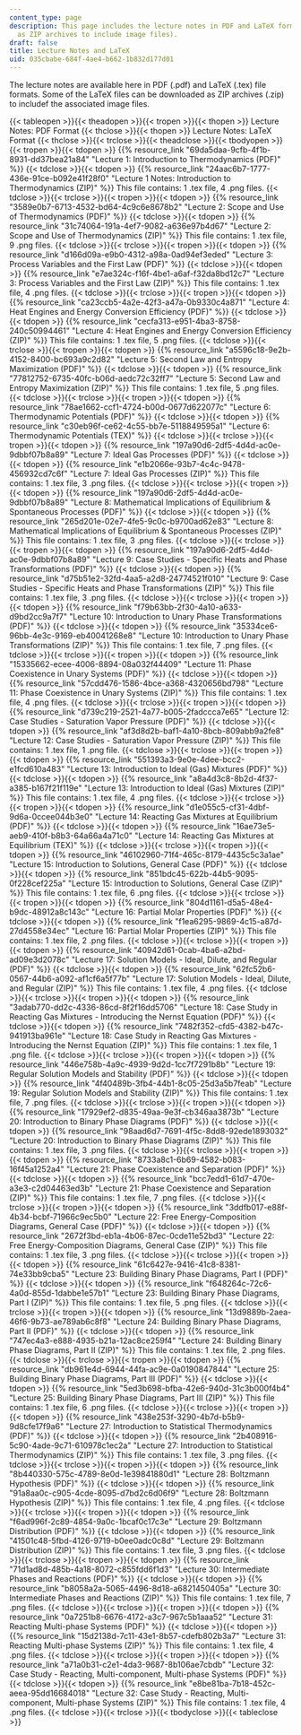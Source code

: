 ```yaml
---
content_type: page
description: This page includes the lecture notes in PDF and LaTeX format (included
  as ZIP archives to include image files).
draft: false
title: Lecture Notes and LaTeX
uid: 035cbabe-684f-4ae4-b662-1b832d177d01
---
```

The lecture notes are available here in PDF (.pdf) and LaTeX (.tex) file formats. Some of the LaTeX files can be downloaded as ZIP archives (.zip) to includef the associated image files.

{{< tableopen >}}{{< theadopen >}}{{< tropen >}}{{< thopen >}}
Lecture Notes: PDF Format
{{< thclose >}}{{< thopen >}}
Lecture Notes: LaTeX Format
{{< thclose >}}{{< trclose >}}{{< theadclose >}}{{< tbodyopen >}}{{< tropen >}}{{< tdopen >}}
{{% resource_link "69da5daa-9cfb-4f1b-8931-dd37bea21a84" "Lecture 1: Introduction to Thermodynamics (PDF)" %}}
{{< tdclose >}}{{< tdopen >}}
{{% resource_link "24aac6b7-1777-436e-91ce-b092e41f28f0" "Lecture 1 Notes: Introduction to Thermodynamics (ZIP)" %}} This file contains: 1 .tex file, 4 .png files.
{{< tdclose >}}{{< trclose >}}{{< tropen >}}{{< tdopen >}}
{{% resource_link "3589e0b7-6713-4532-bd64-4c9c6e8678b2" "Lecture 2: Scope and Use of Thermodynamics (PDF)" %}}
{{< tdclose >}}{{< tdopen >}}
{{% resource_link "31c74064-191a-4ef7-9082-a636e97b4d67" "Lecture 2: Scope and Use of Thermodynamics (ZIP)" %}} This file contains: 1 .tex file, 9 .png files.
{{< tdclose >}}{{< trclose >}}{{< tropen >}}{{< tdopen >}}
{{% resource_link "d166d09a-e9b0-4312-a98a-0ad94ef3eded" "Lecture 3: Process Variables and the First Law (PDF)" %}}
{{< tdclose >}}{{< tdopen >}}
{{% resource_link "e7ae324c-f16f-4be1-a6af-f32da8bd12c7" "Lecture 3: Process Variables and the First Law (ZIP)" %}} This file contains: 1 .tex file, 4 .png files.
{{< tdclose >}}{{< trclose >}}{{< tropen >}}{{< tdopen >}}
{{% resource_link "ca23ccb5-4a2e-42f3-a47a-0b9330c4a871" "Lecture 4: Heat Engines and Energy Conversion Efficiency (PDF)" %}}
{{< tdclose >}}{{< tdopen >}}
{{% resource_link "cecfa313-e951-4ba3-8758-240c50994461" "Lecture 4: Heat Engines and Energy Conversion Efficiency (ZIP)" %}} This file contains: 1 .tex file, 5 .png files.
{{< tdclose >}}{{< trclose >}}{{< tropen >}}{{< tdopen >}}
{{% resource_link "a5596c18-9e2b-4152-8400-bc693a9c2d82" "Lecture 5: Second Law and Entropy Maximization (PDF)" %}}
{{< tdclose >}}{{< tdopen >}}
{{% resource_link "77812752-6735-40fc-b06d-aedc72c32ff7" "Lecture 5: Second Law and Entropy Maximization (ZIP)" %}} This file contains: 1 .tex file, 5 .png files.
{{< tdclose >}}{{< trclose >}}{{< tropen >}}{{< tdopen >}}
{{% resource_link "78ae1662-ccf1-4724-b00d-0677d622077c" "Lecture 6: Thermodynamic Potentials (PDF)" %}}
{{< tdclose >}}{{< tdopen >}}
{{% resource_link "c30eb96f-ce62-4c55-bb7e-5118849595a1" "Lecture 6: Thermodynamic Potentials (TEX)" %}}
{{< tdclose >}}{{< trclose >}}{{< tropen >}}{{< tdopen >}}
{{% resource_link "197a90d6-2df5-4d4d-ac0e-9dbbf07b8a89" "Lecture 7: Ideal Gas Processes (PDF)" %}}
{{< tdclose >}}{{< tdopen >}}
{{% resource_link "e1b2066e-93b7-4c4c-9478-456932cd7c6f" "Lecture 7: Ideal Gas Processes (ZIP)" %}} This file contains: 1 .tex file, 3 .png files.
{{< tdclose >}}{{< trclose >}}{{< tropen >}}{{< tdopen >}}
{{% resource_link "197a90d6-2df5-4d4d-ac0e-9dbbf07b8a89" "Lecture 8: Mathematical Implications of Equilibrium & Spontaneous Processes (PDF)" %}}
{{< tdclose >}}{{< tdopen >}}
{{% resource_link "265d201e-02e7-4fe5-9c0c-b9700ad62e83" "Lecture 8: Mathematical Implications of Equilibrium & Spontaneous Processes (ZIP)" %}} This file contains: 1 .tex file, 3 .png files.
{{< tdclose >}}{{< trclose >}}{{< tropen >}}{{< tdopen >}}
{{% resource_link "197a90d6-2df5-4d4d-ac0e-9dbbf07b8a89" "Lecture 9: Case Studies - Specific Heats and Phase Transformations (PDF)" %}}
{{< tdclose >}}{{< tdopen >}}
{{% resource_link "d75b51e2-32fd-4aa5-a2d8-24774521f010" "Lecture 9: Case Studies - Specific Heats and Phase Transformations (ZIP)" %}} This file contains: 1 .tex file, 3 .png files.
{{< tdclose >}}{{< trclose >}}{{< tropen >}}{{< tdopen >}}
{{% resource_link "f79b63bb-2f30-4a10-a633-d9bd2cc9a7f7" "Lecture 10: Introduction to Unary Phase Transformations (PDF)" %}}
{{< tdclose >}}{{< tdopen >}}
{{% resource_link "35334ce6-96bb-4e3c-9169-eb40041268e8" "Lecture 10: Introduction to Unary Phase Transformations (ZIP)" %}} This file contains: 1 .tex file, 7 .png files.
{{< tdclose >}}{{< trclose >}}{{< tropen >}}{{< tdopen >}}
{{% resource_link "15335662-ecee-4006-8894-08a032f44409" "Lecture 11: Phase Coexistence in Unary Systems (PDF)" %}}
{{< tdclose >}}{{< tdopen >}}
{{% resource_link "57cdd476-1586-4bce-a368-4320656bd798" "Lecture 11: Phase Coexistence in Unary Systems (ZIP)" %}} This file contains: 1 .tex file, 4 .png files.
{{< tdclose >}}{{< trclose >}}{{< tropen >}}{{< tdopen >}}
{{% resource_link "d739c219-2521-4a77-b005-2fadccca7e65" "Lecture 12: Case Studies - Saturation Vapor Pressure (PDF)" %}}
{{< tdclose >}}{{< tdopen >}}
{{% resource_link "af3d8d2b-baf1-4a10-8bcb-809abb9a2fe8" "Lecture 12: Case Studies - Saturation Vapor Pressure (ZIP)" %}} This file contains: 1 .tex file, 1 .png file.
{{< tdclose >}}{{< trclose >}}{{< tropen >}}{{< tdopen >}}
{{% resource_link "551393a3-9e0e-4dee-bcc2-e1fcd610a483" "Lecture 13: Introduction to Ideal (Gas) Mixtures (PDF)" %}}
{{< tdclose >}}{{< tdopen >}}
{{% resource_link "a8a4d3c8-8b2d-4f37-a385-b167f21f119e" "Lecture 13: Introduction to Ideal (Gas) Mixtures (ZIP)" %}} This file contains: 1 .tex file, 4 .png files.
{{< tdclose >}}{{< trclose >}}{{< tropen >}}{{< tdopen >}}
{{% resource_link "d1e055c5-cf31-4dbf-9d6a-0ccee044b3e0" "Lecture 14: Reacting Gas Mixtures at Equilibrium (PDF)" %}}
{{< tdclose >}}{{< tdopen >}}
{{% resource_link "16ae73e5-aeb9-410f-b8b3-64a66a4a71c0" "Lecture 14: Reacting Gas Mixtures at Equilibrium (TEX)" %}}
{{< tdclose >}}{{< trclose >}}{{< tropen >}}{{< tdopen >}}
{{% resource_link "46102960-71f4-465c-8179-4435c5c3a1ae" "Lecture 15: Introduction to Solutions, General Case (PDF)" %}}
{{< tdclose >}}{{< tdopen >}}
{{% resource_link "851bdc45-622b-44b5-9095-0f228cef225a" "Lecture 15: Introduction to Solutions, General Case (ZIP)" %}} This file contains: 1 .tex file, 6 .png files.
{{< tdclose >}}{{< trclose >}}{{< tropen >}}{{< tdopen >}}
{{% resource_link "804d1161-d5a5-48e4-b9dc-48912a8c143c" "Lecture 16: Partial Molar Properties (PDF)" %}}
{{< tdclose >}}{{< tdopen >}}
{{% resource_link "f1ea6295-9869-4c15-a87d-27d4558e34ec" "Lecture 16: Partial Molar Properties (ZIP)" %}} This file contains: 1 .tex file, 2 .png files.
{{< tdclose >}}{{< trclose >}}{{< tropen >}}{{< tdopen >}}
{{% resource_link "40942d61-0cab-4ba6-a2bd-ad09e3d2078c" "Lecture 17: Solution Models - Ideal, Dilute, and Regular (PDF)" %}}
{{< tdclose >}}{{< tdopen >}}
{{% resource_link "62fc52b6-0567-44b6-a092-af1cf6a5f77b" "Lecture 17: Solution Models - Ideal, Dilute, and Regular (ZIP)" %}} This file contains: 1 .tex file, 4 .png files.
{{< tdclose >}}{{< trclose >}}{{< tropen >}}{{< tdopen >}}
{{% resource_link "3adab770-dd2c-4336-86cd-8f2f16dd5706" "Lecture 18: Case Study in Reacting Gas Mixtures - Introducing the Nernst Equation (PDF)" %}}
{{< tdclose >}}{{< tdopen >}}
{{% resource_link "7482f352-cfd5-4382-b47c-941913ba961e" "Lecture 18: Case Study in Reacting Gas Mixtures - Introducing the Nernst Equation (ZIP)" %}} This file contains: 1 .tex file, 1 .png file.
{{< tdclose >}}{{< trclose >}}{{< tropen >}}{{< tdopen >}}
{{% resource_link "446e758b-4a9c-4939-9d2d-1cc7f7291b8b" "Lecture 19: Regular Solution Models and Stability (PDF)" %}}
{{< tdclose >}}{{< tdopen >}}
{{% resource_link "4f40489b-3fb4-44b1-8c05-25d3a5b7feab" "Lecture 19: Regular Solution Models and Stability (ZIP)" %}} This file contains: 1 .tex file, 7 .png files.
{{< tdclose >}}{{< trclose >}}{{< tropen >}}{{< tdopen >}}
{{% resource_link "17929ef2-d835-49aa-9e3f-cb346aa3873b" "Lecture 20: Introduction to Binary Phase Diagrams (PDF)" %}}
{{< tdclose >}}{{< tdopen >}}
{{% resource_link "98aad6d7-7691-4f5c-8dd8-92ede1893032" "Lecture 20: Introduction to Binary Phase Diagrams (ZIP)" %}} This file contains: 1 .tex file, 3 .png files.
{{< tdclose >}}{{< trclose >}}{{< tropen >}}{{< tdopen >}}
{{% resource_link "8733a8c1-6b69-4582-b083-16f45a1252a4" "Lecture 21: Phase Coexistence and Separation (PDF)" %}}
{{< tdclose >}}{{< tdopen >}}
{{% resource_link "bcc7edd1-61d7-470e-a3e3-c2d04463ed3b" "Lecture 21: Phase Coexistence and Separation (ZIP)" %}} This file contains: 1 .tex file, 7 .png files.
{{< tdclose >}}{{< trclose >}}{{< tropen >}}{{< tdopen >}}
{{% resource_link "3ddfb017-e88f-4b34-bcbf-71966c9ec5b0" "Lecture 22: Free Energy-Composition Diagrams, General Case (PDF)" %}}
{{< tdclose >}}{{< tdopen >}}
{{% resource_link "2672f3bd-eb1a-4b06-87ec-0cde11e52bd3" "Lecture 22: Free Energy-Composition Diagrams, General Case (ZIP)" %}} This file contains: 1 .tex file, 3 .png files.
{{< tdclose >}}{{< trclose >}}{{< tropen >}}{{< tdopen >}}
{{% resource_link "61c6427e-9416-41c8-8381-74e33bb9cba5" "Lecture 23: Building Binary Phase Diagrams, Part I (PDF)" %}}
{{< tdclose >}}{{< tdopen >}}
{{% resource_link "f648264c-72c6-4a0d-855d-1dabbe1e57b1" "Lecture 23: Building Binary Phase Diagrams, Part I (ZIP)" %}} This file contains: 1 .tex file, 5 .png files.
{{< tdclose >}}{{< trclose >}}{{< tropen >}}{{< tdopen >}}
{{% resource_link "13d9889b-2aea-46f6-9b73-ae789ab6c8f8" "Lecture 24: Building Binary Phase Diagrams, Part II (PDF)" %}}
{{< tdclose >}}{{< tdopen >}}
{{% resource_link "747ec4a3-e888-4935-b21a-12ac8ce259f4" "Lecture 24: Building Binary Phase Diagrams, Part II (ZIP)" %}} This file contains: 1 .tex file, 2 .png files.
{{< tdclose >}}{{< trclose >}}{{< tropen >}}{{< tdopen >}}
{{% resource_link "db961e4d-6944-44fa-ac9e-0a0190847844" "Lecture 25: Building Binary Phase Diagrams, Part III (PDF)" %}}
{{< tdclose >}}{{< tdopen >}}
{{% resource_link "5ed3b698-bfba-42e6-940d-31c3b000f4b4" "Lecture 25: Building Binary Phase Diagrams, Part III (ZIP)" %}} This file contains: 1 .tex file, 6 .png files.
{{< tdclose >}}{{< trclose >}}{{< tropen >}}{{< tdopen >}}
{{% resource_link "438e253f-3290-4b7d-b5b9-9d8cfe17f9a6" "Lecture 27: Introduction to Statistical Thermodynamics (PDF)" %}}
{{< tdclose >}}{{< tdopen >}}
{{% resource_link "2b408916-5c90-4ade-9c71-610978c1ec2a" "Lecture 27: Introduction to Statistical Thermodynamics (ZIP)" %}} This file contains: 1 .tex file, 3 .png files.
{{< tdclose >}}{{< trclose >}}{{< tropen >}}{{< tdopen >}}
{{% resource_link "8b440330-575c-4789-8e0d-1e39841880d1" "Lecture 28: Boltzmann Hypothesis (PDF)" %}}
{{< tdclose >}}{{< tdopen >}}
{{% resource_link "91a8aa0c-c905-4cde-8095-d7bd2c6d06f9" "Lecture 28: Boltzmann Hypothesis (ZIP)" %}} This file contains: 1 .tex file, 4 .png files.
{{< tdclose >}}{{< trclose >}}{{< tropen >}}{{< tdopen >}}
{{% resource_link "f6ad996f-2c89-4854-9a0c-1bcaf0c17c3e" "Lecture 29: Boltzmann Distribution (PDF)" %}}
{{< tdclose >}}{{< tdopen >}}
{{% resource_link "41501c48-5fbd-4126-9719-b0ee0adc0c8d" "Lecture 29: Boltzmann Distribution (ZIP)" %}} This file contains: 1 .tex file, 3 .png files.
{{< tdclose >}}{{< trclose >}}{{< tropen >}}{{< tdopen >}}
{{% resource_link "71d1ad8d-485b-4a18-8072-c855fdd6f1d3" "Lecture 30: Intermediate Phases and Reactions (PDF)" %}}
{{< tdclose >}}{{< tdopen >}}
{{% resource_link "b8058a2a-5065-4496-8d18-a6821450405a" "Lecture 30: Intermediate Phases and Reactions (ZIP)" %}} This file contains: 1 .tex file, 7 .png files.
{{< tdclose >}}{{< trclose >}}{{< tropen >}}{{< tdopen >}}
{{% resource_link "0a7251b8-6676-4172-a3c7-967c5b1aaa52" "Lecture 31: Reacting Multi-phase Systems (PDF)" %}}
{{< tdclose >}}{{< tdopen >}}
{{% resource_link "15d2138d-7c11-43e1-8b57-cdefb802b3a7" "Lecture 31: Reacting Multi-phase Systems (ZIP)" %}} This file contains: 1 .tex file, 4 .png files.
{{< tdclose >}}{{< trclose >}}{{< tropen >}}{{< tdopen >}}
{{% resource_link "a71a0b31-c2e1-4da3-9687-8b106ae7cbdb" "Lecture 32: Case Study - Reacting, Multi-component, Multi-phase Systems (PDF)" %}}
{{< tdclose >}}{{< tdopen >}}
{{% resource_link "e8be81ba-7b18-452c-aeea-95dd16684018" "Lecture 32: Case Study - Reacting, Multi-component, Multi-phase Systems (ZIP)" %}} This file contains: 1 .tex file, 4 .png files.
{{< tdclose >}}{{< trclose >}}{{< tbodyclose >}}{{< tableclose >}}